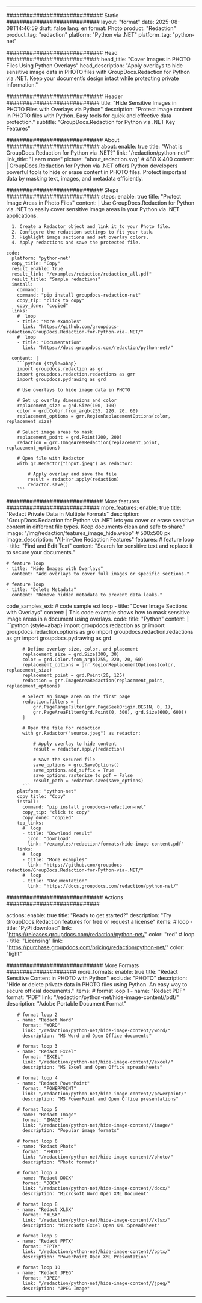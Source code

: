 
---
############################# Static ############################
layout: "format"
date:  2025-08-08T14:46:59
draft: false
lang: en
format: Photo
product: "Redaction"
product_tag: "redaction"
platform: "Python via .NET"
platform_tag: "python-net"

############################# Head ############################
head_title: "Cover Images in PHOTO Files Using Python Overlays"
head_description: "Apply overlays to hide sensitive image data in PHOTO files with GroupDocs.Redaction for Python via .NET. Keep your document’s design intact while protecting private information."

############################# Header ############################
title: "Hide Sensitive Images in PHOTO Files with Overlays via Python" 
description: "Protect image content in PHOTO files with Python. Easy tools for quick and effective data protection."
subtitle: "GroupDocs.Redaction for Python via .NET Key Features" 

############################# About ############################
about:
    enable: true
    title: "What is GroupDocs.Redaction for Python via .NET?"
    link: "/redaction/python-net/"
    link_title: "Learn more"
    picture: "about_redaction.svg" # 480 X 400
    content: |
       GroupDocs.Redaction for Python via .NET offers Python developers powerful tools to hide or erase content in PHOTO files. Protect important data by masking text, images, and metadata efficiently.

############################# Steps ############################
steps:
    enable: true
    title: "Protect Image Areas in Photo Files"
    content: |
      Use GroupDocs.Redaction for Python via .NET to easily cover sensitive image areas in your Python via .NET applications.
      
      1. Create a Redactor object and link it to your Photo file.
      2. Configure the redaction settings to fit your task.
      3. Highlight image sections and set overlay colors.
      4. Apply redactions and save the protected file.
   
    code:
      platform: "python-net"
      copy_title: "Copy"
      result_enable: true
      result_link: "/examples/redaction/redaction_all.pdf"
      result_title: "Sample redactions"
      install:
        command: |
        command: "pip install groupdocs-redaction-net"
        copy_tip: "click to copy"
        copy_done: "copied"
      links:
        #  loop
        - title: "More examples"
          link: "https://github.com/groupdocs-redaction/GroupDocs.Redaction-for-Python-via-.NET/"
        #  loop
        - title: "Documentation"
          link: "https://docs.groupdocs.com/redaction/python-net/"
          
      content: |
        ```python {style=abap}
        import groupdocs.redaction as gr
        import groupdocs.redaction.redactions as grr
        import groupdocs.pydrawing as grd

        # Use overlays to hide image data in PHOTO

        # Set up overlay dimensions and color
        replacement_size = grd.Size(100, 100)
        color = grd.Color.from_argb(255, 220, 20, 60)
        replacement_options = grr.RegionReplacementOptions(color, replacement_size)

        # Select image areas to mask
        replacement_point = grd.Point(200, 200)
        redaction = grr.ImageAreaRedaction(replacement_point, replacement_options)
                
        # Open file with Redactor
        with gr.Redactor("input.jpeg") as redactor:

            # Apply overlay and save the file
            result = redactor.apply(redaction)
            redactor.save()
        ```            


############################# More features ############################
more_features:
  enable: true
  title: "Redact Private Data in Multiple Formats"
  description: "GroupDocs.Redaction for Python via .NET lets you cover or erase sensitive content in different file types. Keep documents clean and safe to share."
  image: "/img/redaction/features_image_hide.webp" # 500x500 px
  image_description: "All-in-One Redaction Features"
  features:
    # feature loop
    - title: "Find and Edit Text"
      content: "Search for sensitive text and replace it to secure your documents."

    # feature loop
    - title: "Hide Images with Overlays"
      content: "Add overlays to cover full images or specific sections."

    # feature loop
    - title: "Delete Metadata"
      content: "Remove hidden metadata to prevent data leaks."
      
  code_samples_ext:
    # code sample ext loop
    - title: "Cover Image Sections with Overlays"
      content: |
        This code example shows how to mask sensitive image areas in a document using overlays.
      code:
        title: "Python"
        content: |
          ```python {style=abap}
          import groupdocs.redaction as gr
          import groupdocs.redaction.options as gro
          import groupdocs.redaction.redactions as grr
          import groupdocs.pydrawing as grd

          # Define overlay size, color, and placement
          replacement_size = grd.Size(300, 30)
          color = grd.Color.from_argb(255, 220, 20, 60)
          replacement_options = grr.RegionReplacementOptions(color, replacement_size)
          replacement_point = grd.Point(20, 125)
          redaction = grr.ImageAreaRedaction(replacement_point, replacement_options)

          # Select an image area on the first page
          redaction.filters = [
              grr.PageRangeFilter(grr.PageSeekOrigin.BEGIN, 0, 1),
              grr.PageAreaFilter(grd.Point(0, 300), grd.Size(600, 600))
          ]

          # Open the file for redaction
          with gr.Redactor("source.jpeg") as redactor:

              # Apply overlay to hide content
              result = redactor.apply(redaction)

              # Save the secured file
              save_options = gro.SaveOptions()
              save_options.add_suffix = True
              save_options.rasterize_to_pdf = False
              result_path = redactor.save(save_options)
          ```
        platform: "python-net"
        copy_title: "Copy"
        install:
          command: "pip install groupdocs-redaction-net"
          copy_tip: "click to copy"
          copy_done: "copied"
        top_links:
          #  loop
          - title: "Download result"
            icon: "download"
            link: "/examples/redaction/formats/hide-image-content.pdf"
        links:
          #  loop
          - title: "More examples"
            link: "https://github.com/groupdocs-redaction/GroupDocs.Redaction-for-Python-via-.NET/"
          #  loop
          - title: "Documentation"
            link: "https://docs.groupdocs.com/redaction/python-net/"


############################# Actions ############################

actions:
  enable: true
  title: "Ready to get started?"
  description: "Try GroupDocs.Redaction features for free or request a license"
  items:
    #  loop
    - title: "PyPi download"
      link: "https://releases.groupdocs.com/redaction/python-net/"
      color: "red"
        #  loop
    - title: "Licensing"
      link: "https://purchase.groupdocs.com/pricing/redaction/python-net/"
      color: "light"


############################# More Formats #####################
more_formats:
    enable: true
    title: "Redact Sensitive Content in PHOTO with Python"
    exclude: "PHOTO"
    description: "Hide or delete private data in PHOTO files using Python. An easy way to secure official documents."
    items: 
        # format loop 1
        - name: "Redact PDF"
          format: "PDF"
          link: "/redaction/python-net/hide-image-content//pdf/"
          description: "Adobe Portable Document Format"

        # format loop 2
        - name: "Redact Word"
          format: "WORD"
          link: "/redaction/python-net/hide-image-content//word/"
          description: "MS Word and Open Office documents"
          
        # format loop 3
        - name: "Redact Excel"
          format: "EXCEL"
          link: "/redaction/python-net/hide-image-content//excel/"
          description: "MS Excel and Open Office spreadsheets"

        # format loop 4
        - name: "Redact PowerPoint"
          format: "POWERPOINT"
          link: "/redaction/python-net/hide-image-content//powerpoint/"
          description: "MS PowerPoint and Open Office presentations"

        # format loop 5
        - name: "Redact Image"
          format: "IMAGE"
          link: "/redaction/python-net/hide-image-content//image/"
          description: "Popular image formats"

        # format loop 6
        - name: "Redact Photo"
          format: "PHOTO"
          link: "/redaction/python-net/hide-image-content//photo/"
          description: "Photo formats"

        # format loop 7
        - name: "Redact DOCX"
          format: "DOCX"
          link: "/redaction/python-net/hide-image-content//docx/"
          description: "Microsoft Word Open XML Document"
          
        # format loop 8
        - name: "Redact XLSX"
          format: "XLSX"
          link: "/redaction/python-net/hide-image-content//xlsx/"
          description: "Microsoft Excel Open XML Spreadsheet"
          
        # format loop 9
        - name: "Redact PPTX"
          format: "PPTX"
          link: "/redaction/python-net/hide-image-content//pptx/"
          description: "PowerPoint Open XML Presentation"

        # format loop 10
        - name: "Redact JPEG"
          format: "JPEG"
          link: "/redaction/python-net/hide-image-content//jpeg/"
          description: "JPEG Image"


---